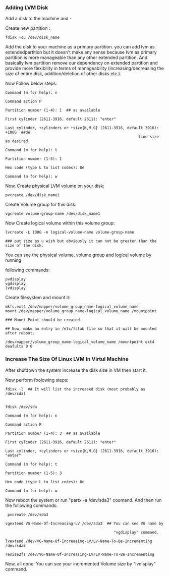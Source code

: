 ### Adding LVM Disk

Add a disk to the machine and -

Create new partition :

```
fdisk -cu /dev/disk_name
```

Add the disk to your machine as a primary partition. you can add lvm as extendedpartition but it doesn't make any sense because lvm as primary partition is more
manageable than any other extended partition. And basically lvm partition remove
our dependency on extended partition and provide more flexibility in terms of
manageability (increasing/decreasing the size of entire disk, addition/deletion
of other disks etc.).

Now Follow below steps:

```
Command (m for help): n

Command action P

Partition number (1-4): 1  ## as available

First cylinder (2611-3916, default 2611): "enter"

Last cylinder, +cylinders or +size{K,M,G} (2611-3916, default 3916): +100G  ##de  
                                                           fine size as desired.

Command (m for help): t

Partition number (1-5): 1

Hex code (type L to list codes): 8e

Command (m for help): w

```



Now, Create physical LVM volume on your disk:

```
pvcreate /dev/disk_name1
```

Create Volume group for this disk:

```
vgcreate volume-group-name /dev/disk_name1
```

Now Create logical volume within this volume group:

```
lvcreate -L 100G -n logical-volume-name volume-group-name 

### put size as u wish but obviously it can not be greater than the size of the disk.
```

You can see the physical volume, volume group and logical volume by running 

following commands:

```
pvdisplay
vgdisplay
lvdisplay
```

Create filesystem and mount it:

```
mkfs.ext4 /dev/mapper/volume_group_name-logical_volume_name
mount /dev/mapper/volume_group_name-logical_volume_name /mountpoint

### Mount Point should be created.

## Now, make an entry in /etc/fstab file so that it will be mounted after reboot.

/dev/mapper/volume_group_name-logical_volume_name /mountpoint ext4 deafults 0 0
```

### Increase The Size Of Linux LVM In Virtul Machine

After shutdown the system increase the disk size in VM then start it.

Now perform foolowing steps:

```
fdisk -l  ## It will list the increased disk (most probably as /dev/sda)
```

```

fdisk /dev/sda 

Command (m for help): n

Command action P

Partition number (1-4): 3  ## as available

First cylinder (2611-3916, default 2611): "enter"

Last cylinder, +cylinders or +size{K,M,G} (2611-3916, default 3916): "enter"

Command (m for help): t

Partition number (1-5): 3

Hex code (type L to list codes): 8e

Command (m for help): w 
```

Now reboot the system or run "partx -a /dev/sda3" coomand. And then run the following commands:

```
 pvcreate /dev/sda3

vgextend VG-Name-Of-Increasing-LV /dev/sda3  ## You can see VG name by 

                                                "vgdisplay" command.

lvextend /dev/VG-Name-Of-Increasing-LV/LV-Name-To-Be-Incrementing /dev/sda3

resize2fs /dev/VG-Name-Of-Increasing-LV/LV-Name-To-Be-Incrementing

```

Now,  all done. You can see your incremented Volume size by "lvdisplay" command.






